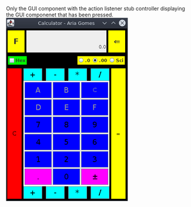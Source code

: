 Only the GUI component with the action listener stub controller displaying the GUI componenet that has been pressed.
![Calculator Image](Calculator.png)

